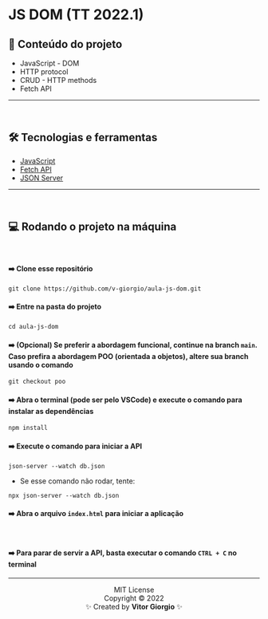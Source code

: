 # JS DOM (TT 2022.1)

## 📓 Conteúdo do projeto

- JavaScript - DOM
- HTTP protocol
- CRUD - HTTP methods
- Fetch API

<hr><br>

## 🛠 Tecnologias e ferramentas

- [JavaScript](https://developer.mozilla.org/pt-BR/docs/Web/JavaScript)
- [Fetch API](https://developer.mozilla.org/pt-BR/docs/Web/API/Fetch_API)
- [JSON Server](https://www.npmjs.com/package/json-server)

<hr><br>

## 💻 Rodando o projeto na máquina

<br>

#### ➡️ Clone esse repositório

```
git clone https://github.com/v-giorgio/aula-js-dom.git
```

#### ➡️ Entre na pasta do projeto

```
cd aula-js-dom
```

#### ➡️ (Opcional) Se preferir a abordagem funcional, continue na branch `main`. Caso prefira a abordagem POO (orientada a objetos), altere sua branch usando o comando

```
git checkout poo
```

#### ➡️ Abra o terminal (pode ser pelo VSCode) e execute o comando para instalar as dependências

```
npm install
```

#### ➡️ Execute o comando para iniciar a API

```
json-server --watch db.json
```

- Se esse comando não rodar, tente:

```
npx json-server --watch db.json
```

#### ➡️ Abra o arquivo `index.html` para iniciar a aplicação

<br>

#### ➡️ Para parar de servir a API, basta executar o comando `CTRL + C` no terminal

<hr>

<div align="center">
MIT License<br>
Copyright © 2022<br> 
  ✨ Created by <b>Vitor Giorgio</b> ✨
</div>
